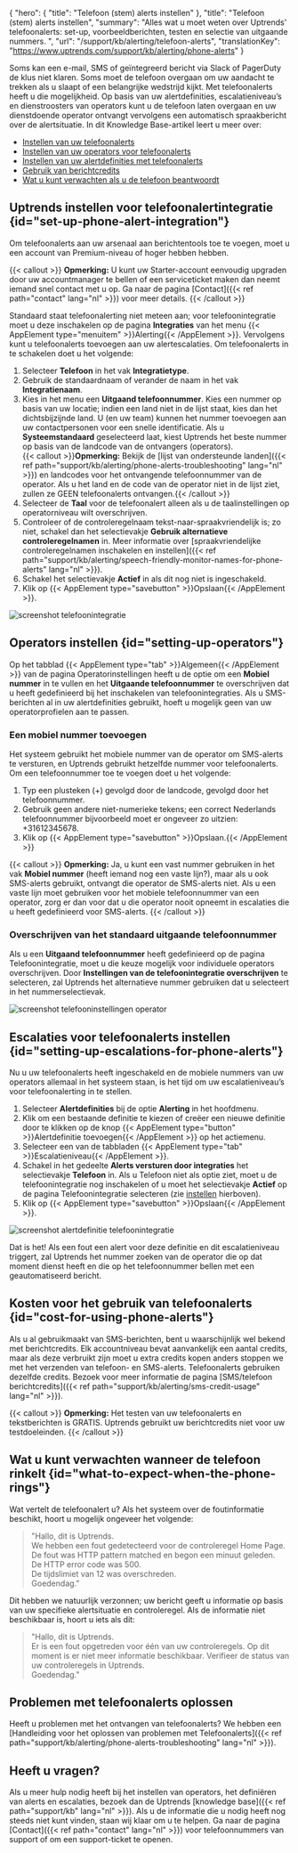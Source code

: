 {
  "hero": {
    "title": "Telefoon (stem) alerts instellen"
  },
  "title": "Telefoon (stem) alerts instellen",
  "summary": "Alles wat u moet weten over Uptrends' telefoonalerts: set-up, voorbeeldberichten, testen en selectie van uitgaande nummers. ",
  "url": "/support/kb/alerting/telefoon-alerts",
  "translationKey": "https://www.uptrends.com/support/kb/alerting/phone-alerts"
}

Soms kan een e-mail, SMS of geïntegreerd bericht via Slack of PagerDuty de klus niet klaren. Soms moet de telefoon overgaan om uw aandacht te trekken als u slaapt of een belangrijke wedstrijd kijkt. Met telefoonalerts heeft u die mogelijkheid. Op basis van uw alertdefinities, escalatieniveau’s en dienstroosters van operators kunt u de telefoon laten overgaan en uw dienstdoende operator ontvangt vervolgens een automatisch spraakbericht over de alertsituatie. In dit Knowledge Base-artikel leert u meer over:

-   [Instellen van uw telefoonalerts](#set-up-phone-alert-integration)
-   [Instellen van uw operators voor telefoonalerts](#setting-up-operators)
-   [Instellen van uw alertdefinities met telefoonalerts](#setting-up-escalations-for-phone-alerts)
-   [Gebruik van berichtcredits](#cost-for-using-phone-alerts)
-   [Wat u kunt verwachten als u de telefoon beantwoordt](#what-to-expect-when-the-phone-rings)

## Uptrends instellen voor telefoonalertintegratie {id="set-up-phone-alert-integration"}

Om telefoonalerts aan uw arsenaal aan berichtentools toe te voegen, moet u een account van Premium-niveau of hoger hebben hebben.

{{< callout >}}
**Opmerking:** U kunt uw Starter-account eenvoudig upgraden door uw accountmanager te bellen of een serviceticket maken dan neemt iemand snel contact met u op. Ga naar de pagina [Contact]({{< ref path="contact" lang="nl" >}}) voor meer details.
{{< /callout >}}

Standaard staat telefoonalerting niet meteen aan; voor telefoonintegratie moet u deze inschakelen op de pagina **Integraties** van het menu {{< AppElement type="menuitem" >}}Alerting{{< /AppElement >}}. Vervolgens kunt u telefoonalerts toevoegen aan uw alertescalaties. Om telefoonalerts in te schakelen doet u het volgende:

1.  Selecteer **Telefoon** in het vak **Integratietype**.
2.  Gebruik de standaardnaam of verander de naam in het vak **Integratienaam**.
3.  Kies in het menu een **Uitgaand telefoonnummer**. Kies een nummer op basis van uw locatie; indien een land niet in de lijst staat, kies dan het dichtsbijzijnde land. U (en uw team) kunnen het nummer toevoegen aan uw contactpersonen voor een snelle identificatie. Als u **Systeemstandaard** geselecteerd laat, kiest Uptrends het beste nummer op basis van de landcode van de ontvangers (operators).  
    {{< callout >}}**Opmerking:** Bekijk de [lijst van ondersteunde landen]({{< ref path="support/kb/alerting/phone-alerts-troubleshooting" lang="nl" >}}) en landcodes voor het ontvangende telefoonnummer van de operator. Als u het land en de code van de operator niet in de lijst ziet, zullen ze GEEN telefoonalerts ontvangen.{{< /callout >}} 
4.  Selecteer de **Taal** voor de telefoonalert alleen als u de taalinstellingen op operatorniveau wilt overschrijven.
5.  Controleer of de controleregelnaam tekst-naar-spraakvriendelijk is; zo niet, schakel dan het selectievakje **Gebruik alternatieve controleregelnamen** in. Meer informatie over [spraakvriendelijke controleregelnamen inschakelen en instellen]({{< ref path="support/kb/alerting/speech-friendly-monitor-names-for-phone-alerts" lang="nl" >}}).
6.  Schakel het selectievakje **Actief** in als dit nog niet is ingeschakeld.
7.  Klik op {{< AppElement type="savebutton" >}}Opslaan{{< /AppElement >}}.

![screenshot telefoonintegratie](/img/content/scr_integrations-phone.min.png)

## Operators instellen {id="setting-up-operators"}

Op het tabblad {{< AppElement type="tab" >}}Algemeen{{< /AppElement >}} van de pagina Operatorinstellingen heeft u de optie om een **Mobiel nummer** in te vullen en het **Uitgaande telefoonnummer** te overschrijven dat u heeft gedefinieerd bij het inschakelen van telefoonintegraties. Als u SMS-berichten al in uw alertdefinities gebruikt, hoeft u mogelijk geen van uw operatorprofielen aan te passen.

### Een mobiel nummer toevoegen

Het systeem gebruikt het mobiele nummer van de operator om SMS-alerts te versturen, en Uptrends gebruikt hetzelfde nummer voor telefoonalerts. Om een telefoonnummer toe te voegen doet u het volgende:

1.  Typ een plusteken (\+) gevolgd door de landcode, gevolgd door het telefoonnummer.
2.  Gebruik geen andere niet-numerieke tekens; een correct Nederlands telefoonnummer bijvoorbeeld moet er ongeveer zo uitzien: \+31612345678.
3.  Klik op {{< AppElement type="savebutton" >}}Opslaan.{{< /AppElement >}} 

{{< callout >}}
**Opmerking:** Ja, u kunt een vast nummer gebruiken in het vak **Mobiel nummer** (heeft iemand nog een vaste lijn?), maar als u ook SMS-alerts gebruikt, ontvangt die operator de SMS-alerts niet. Als u een vaste lijn moet gebruiken voor het mobiele telefoonnummer van een operator, zorg er dan voor dat u die operator nooit opneemt in escalaties die u heeft gedefinieerd voor SMS-alerts.
{{< /callout >}}

### Overschrijven van het standaard uitgaande telefoonnummer

Als u een **Uitgaand telefoonnummer** heeft gedefinieerd op de pagina Telefoonintegratie, moet u die keuze mogelijk voor individuele operators overschrijven. Door **Instellingen van de telefoonintegratie overschrijven** te selecteren, zal Uptrends het alternatieve nummer gebruiken dat u selecteert in het nummerselectievak.

![screenshot telefooninstellingen operator](/img/content/scr_integrations-override-phone-settings.min.png)
## Escalaties voor telefoonalerts instellen {id="setting-up-escalations-for-phone-alerts"}

Nu u uw telefoonalerts heeft ingeschakeld en de mobiele nummers van uw operators allemaal in het systeem staan, is het tijd om uw escalatieniveau’s voor telefoonalerting
in te stellen.

1.  Selecteer **Alertdefinities** bij de optie **Alerting** in het hoofdmenu.
2.  Klik om een bestaande definitie te kiezen of creëer een nieuwe definitie door te klikken op de knop {{< AppElement type="button" >}}Alertdefinitie toevoegen{{< /AppElement >}} op het actiemenu.
3.  Selecteer een van de tabbladen {{< AppElement type="tab" >}}Escalatieniveau{{< /AppElement >}}.
4.  Schakel in het gedeelte **Alerts versturen door integraties** het selectievakje **Telefoon** in. Als u Telefoon niet als optie ziet, moet u de telefoonintegratie nog inschakelen of u moet het selectievakje **Actief** op de pagina Telefoonintegratie selecteren (zie [instellen](#set-up-uptrends-for-phone-alert-integration) hierboven).
5.  Klik op {{< AppElement type="savebutton" >}}Opslaan{{< /AppElement >}}.

![screenshot alertdefinitie telefoonintegratie](/img/content/scr_phone-integration-alert-definition.min.png)

Dat is het! Als een fout een alert voor deze definitie en dit escalatieniveau triggert, zal Uptrends het nummer zoeken van de operator die op dat moment dienst heeft en die op het telefoonnummer bellen met een geautomatiseerd bericht.

## Kosten voor het gebruik van telefoonalerts {id="cost-for-using-phone-alerts"}

Als u al gebruikmaakt van SMS-berichten, bent u waarschijnlijk wel bekend met berichtcredits. Elk accountniveau bevat aanvankelijk een aantal credits, maar als deze verbruikt zijn moet u extra credits kopen anders stoppen we met het verzenden van telefoon- en SMS-alerts. Telefoonalerts gebruiken dezelfde credits. Bezoek voor meer informatie de pagina [SMS/telefoon berichtcredits]({{< ref path="support/kb/alerting/sms-credit-usage" lang="nl" >}}).

{{< callout >}}
**Opmerking:** Het testen van uw telefoonalerts en tekstberichten is GRATIS. Uptrends gebruikt uw berichtcredits niet voor uw testdoeleinden.
{{< /callout >}}

## Wat u kunt verwachten wanneer de telefoon rinkelt {id="what-to-expect-when-the-phone-rings"}

Wat vertelt de telefoonalert u? Als het systeem over de foutinformatie beschikt, hoort u mogelijk ongeveer het volgende:

> "Hallo, dit is Uptrends.  
> We hebben een fout gedetecteerd voor de controleregel Home Page. De fout was HTTP pattern matched en begon een minuut geleden.  
> De HTTP error code was 500.  
> De tijdslimiet van 12 was overschreden.  
> Goedendag."

Dit hebben we natuurlijk verzonnen; uw bericht geeft u informatie op basis van uw specifieke alertsituatie en controleregel. Als de informatie niet beschikbaar is, hoort u iets als dit:

> "Hallo, dit is Uptrends.  
> Er is een fout opgetreden voor één van uw controleregels. Op dit moment is er niet meer informatie beschikbaar. Verifieer de status van uw controleregels in Uptrends.  
> Goedendag."

## Problemen met telefoonalerts oplossen

Heeft u problemen met het ontvangen van telefoonalerts? We hebben een [Handleiding voor het oplossen van problemen met Telefoonalerts]({{< ref path="support/kb/alerting/phone-alerts-troubleshooting" lang="nl" >}}).

## Heeft u vragen?

Als u meer hulp nodig heeft bij het instellen van operators, het definiëren van alerts en escalaties, bezoek dan de Uptrends [knowledge base]({{< ref path="support/kb" lang="nl" >}}). Als u de informatie die u nodig heeft nog steeds niet kunt vinden, staan wij klaar om u te helpen. Ga naar de pagina [Contact]({{< ref path="contact" lang="nl" >}}) voor telefoonnummers van support of om een support-ticket te openen.
